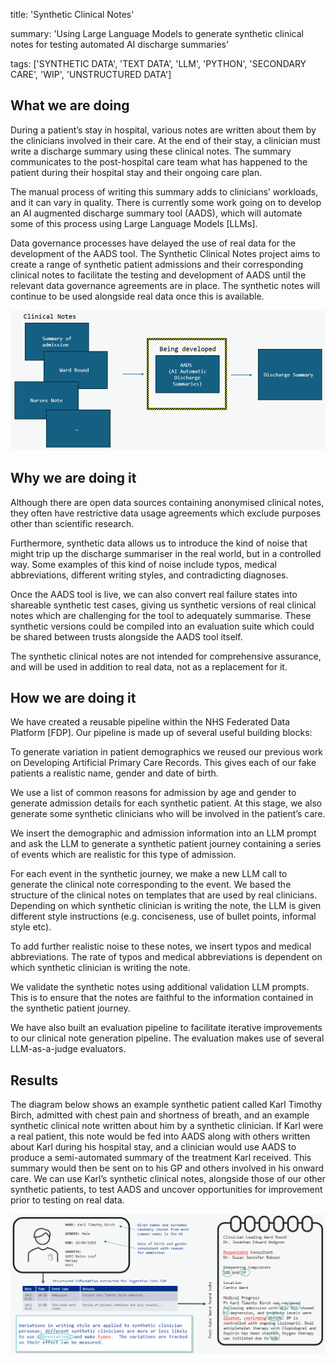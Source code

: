 title: 'Synthetic Clinical Notes' 

summary: 'Using Large Language Models to generate synthetic clinical notes for testing automated AI discharge summaries' 

tags: ['SYNTHETIC DATA', 'TEXT DATA', 'LLM', 'PYTHON', 'SECONDARY CARE', 'WIP', 'UNSTRUCTURED DATA'] 

## What we are doing  

During a patient’s stay in hospital, various notes are written about them by the clinicians involved in their care. At the end of their stay, a clinician must write a discharge summary using these clinical notes. The summary communicates to the post-hospital care team what has happened to the patient during their hospital stay and their ongoing care plan.  

The manual process of writing this summary adds to clinicians’ workloads, and it can vary in quality. There is currently some work going on to develop an AI augmented discharge summary tool (AADS), which will automate some of this process using Large Language Models [LLMs]. 

Data governance processes have delayed the use of real data for the development of the AADS tool. The Synthetic Clinical Notes project aims to create a range of synthetic patient admissions and their corresponding clinical notes to facilitate the testing and development of AADS until the relevant data governance agreements are in place. The synthetic notes will continue to be used alongside real data once this is available.

![Synthetic notes (e.g. ward round, nursing note) will be fed into the discharge summary tool which is currently being developed, and used to produce a discharge summary.](../images/synthetic_clinical_notes/AADS.png)

## Why we are doing it 

Although there are open data sources containing anonymised clinical notes, they often have restrictive data usage agreements which exclude purposes other than scientific research. 

Furthermore, synthetic data allows us to introduce the kind of noise that might trip up the discharge summariser in the real world, but in a controlled way. Some examples of this kind of noise include typos, medical abbreviations, different writing styles, and contradicting diagnoses. 

Once the AADS tool is live, we can also convert real failure states into shareable synthetic test cases, giving us synthetic versions of real clinical notes which are challenging for the tool to adequately summarise. These synthetic versions could be compiled into an evaluation suite which could be shared between trusts alongside the AADS tool itself. 

The synthetic clinical notes are not intended for comprehensive assurance, and will be used in addition to real data, not as a replacement for it. 

## How we are doing it 

We have created a reusable pipeline within the NHS Federated Data Platform [FDP]. Our pipeline is made up of several useful building blocks: 

To generate variation in patient demographics we reused our previous work on Developing Artificial Primary Care Records. This gives each of our fake patients a realistic name, gender and date of birth. 

We use a list of common reasons for admission by age and gender to generate admission details for each synthetic patient. At this stage, we also generate some synthetic clinicians who will be involved in the patient’s care. 

We insert the demographic and admission information into an LLM prompt and ask the LLM to generate a synthetic patient journey containing a series of events which are realistic for this type of admission. 

For each event in the synthetic journey, we make a new LLM call to generate the clinical note corresponding to the event. We based the structure of the clinical notes on templates that are used by real clinicians. Depending on which synthetic clinician is writing the note, the LLM is given different style instructions (e.g. conciseness, use of bullet points, informal style etc). 

To add further realistic noise to these notes, we insert typos and medical abbreviations. The rate of typos and medical abbreviations is dependent on which synthetic clinician is writing the note. 

We validate the synthetic notes using additional validation LLM prompts. This is to ensure that the notes are faithful to the information contained in the synthetic patient journey. 

We have also built an evaluation pipeline to facilitate iterative improvements to our clinical note generation pipeline. The evaluation makes use of several LLM-as-a-judge evaluators. 

## Results 

The diagram below shows an example synthetic patient called Karl Timothy Birch, admitted with chest pain and shortness of breath, and an example synthetic clinical note written about him by a synthetic clinician. If Karl were a real patient, this note would be fed into AADS along with others written about Karl during his hospital stay, and a clinician would use AADS to produce a semi-automated summary of the treatment Karl received. This summary would then be sent on to his GP and others involved in his onward care. We can use Karl’s synthetic clinical notes, alongside those of our other synthetic patients, to test AADS and uncover opportunities for improvement prior to testing on real data.

![We first generate a synthetic patient, then their journey through the hospital, then a note for each event in their journey. Each note contains augmentations such as abbreviations and typos.](../images/synthetic_clinical_notes/synthetic_notes.png)

#